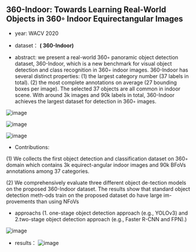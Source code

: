 ## 360-Indoor: Towards Learning Real-World Objects in 360◦ Indoor Equirectangular Images

- year: WACV 2020

- dataset：  **( 360-Indoor)**  

- abstract: we present a real-world 360◦ panoramic object detection dataset, 360-Indoor, which is a new benchmark for visual object detection and class recognition in 360◦ indoor images. 360-Indoor has several distinct properties: (1) the largest category number (37 labels in total). (2) the most complete annotations on average (27 bounding boxes per image). The selected 37 objects are all common in indoor scene. With around 3k images and 90k labels in total, 360-Indoor achieves the largest dataset for detection in 360◦ images.

![image](https://github.com/VLISLAB/360-DL-Survey/blob/main/Images/dataset/360-Indoor_example.png)

![image](https://github.com/VLISLAB/360-DL-Survey/blob/main/Images/dataset/360-Indoor-distribution.png)

![image](https://github.com/VLISLAB/360-DL-Survey/blob/main/Images/dataset/360-Indoor-category.png)

- Contributions:

(1) We collects the first object detection and classification dataset on 360◦ domain which contains 3k equirect-angular indoor images and 90k BFoVs annotations
   among 37 categories.
   
(2) We comprehensively evaluate three different object de-tection models on the proposed 360-Indoor dataset.
The results show that standard object detection meth-ods train on the proposed dataset do have large im-provements than using NFoVs

- approachs (1. one-stage object detection approach (e.g., YOLOv3) and 
2.two-stage object detection approach (e.g., Faster R-CNN and FPN).)

![image](https://github.com/VLISLAB/360-DL-Survey/blob/main/Images/dataset/360-indoor-approach.png)


- results：
![image](https://github.com/VLISLAB/360-DL-Survey/blob/main/Images/dataset/360-Indoor_result.png)

